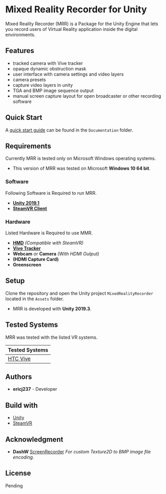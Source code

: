 # Mixed Reality Recorder for Unity

Mixed Reality Recorder (MRR) is a Package for the Unity Engine that lets you record users of Virtual Reality application inside the digital environments.

## Features

- tracked camera with Vive tracker
- opaque dynamic obstruction mask
- user interface with camera settings and video layers
- camera presets
- capture video layers in unity
- TGA and BMP image sequence output
- manual screen capture layout for open broadcaster or other recording software

## Quick Start

A [quick start guide](/Documentation/QUICKSTART.md) can be found in the `Documentation` folder.

## Requirements

Currently MRR is tested only on Microsoft Windows operating systems.

- This version of MRR was tested on Microsoft **Windows 10 64 bit**.

### Software

Following Software is Required to run MRR.

- **[Unity 2019.1](https://blogs.unity3d.com/2019/04/16/introducing-unity-2019-1/)**
- **[SteamVR Client](https://store.steampowered.com/app/250820/SteamVR/)**

### Hardware

Listed Hardware is Required to use MMR.

- **[HMD](https://store.steampowered.com/steamvr#WhatYouNeed)** *(Compatible with SteamVR)*
- **[Vive Tracker](https://www.vive.com/eu/vive-tracker/)**
- **Webcam** or **Camera** *(With HDMI Output)*
- **(HDMI Capture Card)**
- **Greenscreen**

## Setup

Clone the repository and open the Unity project `MixedRealityRecorder` located in the `Assets` folder.

- MRR is developed with **Unity 2019.3**.

## Tested Systems

MRR was tested with the listed VR systems.

| Tested Systems                                                          |
| ----------------------------------------------------------------------- |
| [HTC Vive](https://www.vive.com/eu/product/#vive%20series)              |

## Authors

- **ericj237** - Developer

## Build with

- [Unity](https://unity.com/)
- [SteamVR](https://store.steampowered.com/steamvr)

## Acknowledgment

- **DashW** [ScreenRecorder](https://gist.github.com/DashW/74d726293c0d3aeb53f4) *For custom Texture2D to BMP image file encoding.*

## License

Pending
